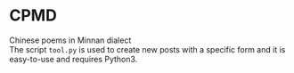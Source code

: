 # CPMD
Chinese poems in Minnan dialect  
The script `tool.py` is used to create new posts with a specific form and it is easy-to-use and requires Python3.
